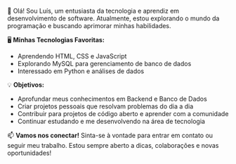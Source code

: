 👋 Olá! Sou Luís, um entusiasta da tecnologia e aprendiz em desenvolvimento de software. Atualmente, estou explorando o mundo da programação e buscando aprimorar minhas habilidades.

🖥️ **Minhas Tecnologias Favoritas:**
- Aprendendo HTML, CSS e JavaScript
- Explorando MySQL para gerenciamento de banco de dados
- Interessado em Python e análises de dados 

💡 **Objetivos:**
- Aprofundar meus conhecimentos em Backend e Banco de Dados
- Criar projetos pessoais que resolvam problemas do dia a dia
- Contribuir para projetos de código aberto e aprender com a comunidade
- Continuar estudando e me desenvolvendo na área de tecnologia

📫 **Vamos nos conectar!**
Sinta-se à vontade para entrar em contato ou seguir meu trabalho. Estou sempre aberto a dicas, colaborações e novas oportunidades!

